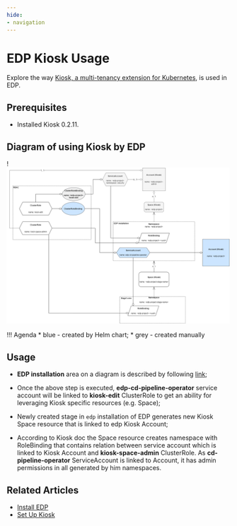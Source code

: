 ```yaml
---
hide:
- navigation
---
```


# EDP Kiosk Usage

Explore the way [Kiosk, a multi-tenancy extension for Kubernetes](https://github.com/loft-sh/kiosk), is used in EDP.

## Prerequisites

* Installed Kiosk 0.2.11.

## Diagram of using Kiosk by EDP

!![Kiosk usage](../assets/edp-kiosk-usage.png "Kiosk usage")

!!! Agenda
    * blue - created by Helm chart;
    * grey - created manually

## Usage

* **EDP installation** area on a diagram is described by following [link](install-edp.md);

* Once the above step is executed, **edp-cd-pipeline-operator** service account will be linked to **kiosk-edit** ClusterRole
  to get an ability for leveraging Kiosk specific resources (e.g. Space);

* Newly created stage in `edp` installation of EDP generates new Kiosk Space resource that is linked to edp Kiosk Account;

* According to Kiosk doc the Space resource creates namespace with RoleBinding that contains relation between service account
  which is linked to Kiosk Account and **kiosk-space-admin** ClusterRole.
  As **cd-pipeline-operator** ServiceAccount is linked to Account, it has admin permissions in all generated by him namespaces.

## Related Articles

- [Install EDP](install-edp.md)
- [Set Up Kiosk](install-kiosk.md)